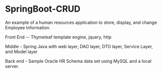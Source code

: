 # SpringBoot-CRUD
 An example of a human resources application to store, display, and change Employee Information.
 
 Front End -- Thymeleaf template engine, jquery, http
 
 Middle - Spring Java with web layer, DAO layer, DTO layer, Service Layer, and Model layer
 
 Back end - Sample Oracle HR Schema data set using MySQL and a local server.
 
